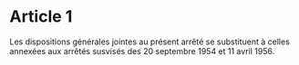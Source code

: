 # Article 1

Les dispositions générales jointes au présent arrêté se substituent à celles annexées aux arrêtés susvisés des 20 septembre 1954 et 11 avril 1956.
